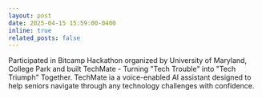 ```yaml
---
layout: post
date: 2025-04-15 15:59:00-0400
inline: true
related_posts: false
---
```


Participated in Bitcamp Hackathon organized by University of Maryland, College Park and built TechMate - Turning "Tech Trouble" into "Tech Triumph" Together. TechMate ia a voice-enabled AI assistant designed to help seniors navigate through any technology challenges with confidence.